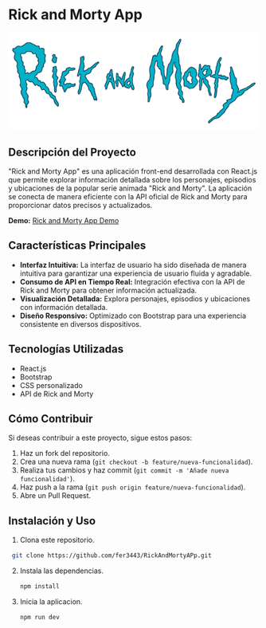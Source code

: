 # Rick and Morty App

![Rick and Morty App Logo](src/assets/RyM-logo.png)

## Descripción del Proyecto

"Rick and Morty App" es una aplicación front-end desarrollada con React.js que permite explorar información detallada sobre los personajes, episodios y ubicaciones de la popular serie animada "Rick and Morty". La aplicación se conecta de manera eficiente con la API oficial de Rick and Morty para proporcionar datos precisos y actualizados.

**Demo:** [Rick and Morty App Demo](https://fer-rick-and-morty-app.netlify.app/)


## Características Principales

- **Interfaz Intuitiva:** La interfaz de usuario ha sido diseñada de manera intuitiva para garantizar una experiencia de usuario fluida y agradable.
- **Consumo de API en Tiempo Real:** Integración efectiva con la API de Rick and Morty para obtener información actualizada.
- **Visualización Detallada:** Explora personajes, episodios y ubicaciones con información detallada.
- **Diseño Responsivo:** Optimizado con Bootstrap para una experiencia consistente en diversos dispositivos.

## Tecnologías Utilizadas

- React.js
- Bootstrap
- CSS personalizado
- API de Rick and Morty

## Cómo Contribuir

Si deseas contribuir a este proyecto, sigue estos pasos:

1. Haz un fork del repositorio.
2. Crea una nueva rama (`git checkout -b feature/nueva-funcionalidad`).
3. Realiza tus cambios y haz commit (`git commit -m 'Añade nueva funcionalidad'`).
4. Haz push a la rama (`git push origin feature/nueva-funcionalidad`).
5. Abre un Pull Request.

## Instalación y Uso

1. Clona este repositorio.
  ```bash
   git clone https://github.com/fer3443/RickAndMortyAPp.git
```
2. Instala las dependencias.
   ```bash
   npm install
3. Inicia la aplicacion.
   ```bash
   npm run dev
